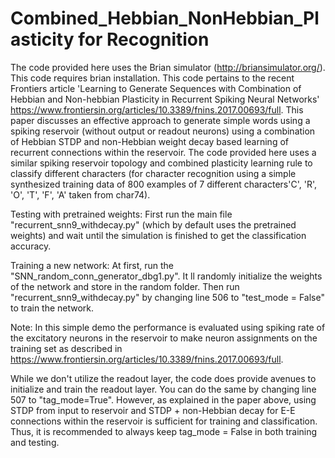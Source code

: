 # Combined_Hebbian_NonHebbian_Plasticity for Recognition
The code provided here uses the Brian simulator (http://briansimulator.org/). This code requires brian installation. 
This code pertains to the recent Frontiers article 'Learning to Generate Sequences with Combination of Hebbian and Non-hebbian Plasticity in Recurrent Spiking Neural Networks' https://www.frontiersin.org/articles/10.3389/fnins.2017.00693/full. This paper discusses an effective approach to generate simple words using a spiking reservoir (without output or readout neurons) using a combination of Hebbian STDP and non-Hebbian weight decay based learning of recurrent connections within the reservoir. The code provided here uses a similar spiking reservoir topology and combined plasticity learning rule to classify different characters (for character recognition using a simple synthesized training data of 800 examples of 7 different characters'C', 'R', 'O', 'T', 'F', 'A' taken from char74). 

Testing with pretrained weights:
First run the main file "recurrent_snn9_withdecay.py" (which by default uses the pretrained weights) and wait until the simulation is finished to get the classification accuracy.

Training a new network:
At first, run the "SNN_random_conn_generator_dbg1.py". It ll randomly initialize the weights of the network and store in the random folder. Then run "recurrent_snn9_withdecay.py" by changing line 506 to "test_mode = False" to train the network.

Note:
In this simple demo the performance is evaluated using spiking rate of the excitatory neurons in the reservoir to make neuron assignments on the training set as described in https://www.frontiersin.org/articles/10.3389/fnins.2017.00693/full.

While we don't utilize the readout layer, the code does provide avenues to initialize and train the readout layer. You can do the same by changing line 507 to "tag_mode=True". However, as explained in the paper above, using STDP from input to reservoir and STDP + non-Hebbian decay for E-E connections within the reservoir is sufficient for training and classification. Thus, it is recommended to always keep tag_mode = False in both training and testing. 
